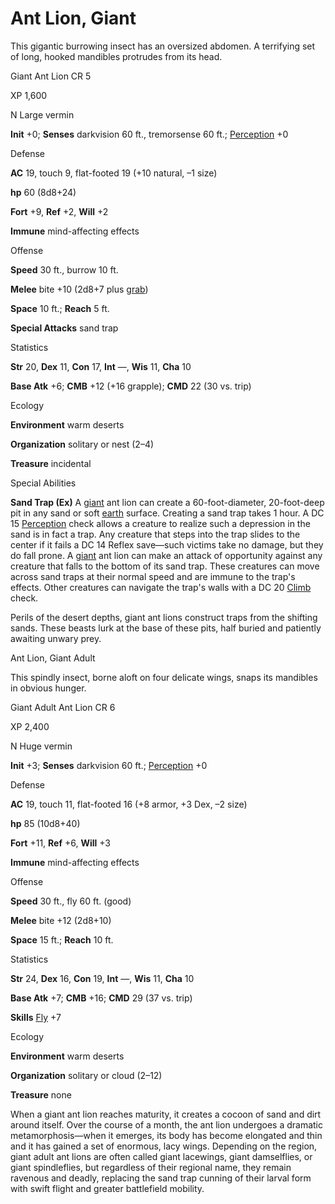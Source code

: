 # Ant Lion, Giant

This gigantic burrowing insect has an oversized abdomen. A terrifying set of long, hooked mandibles protrudes from its head.

Giant Ant Lion CR 5

XP 1,600

N Large vermin

**Init** +0; **Senses** darkvision 60 ft., tremorsense 60 ft.; [Perception](/pathfinderRPG/prd/skills/perception.html#_perception) +0

Defense

**AC** 19, touch 9, flat-footed 19 (+10 natural, –1 size)

**hp** 60 (8d8+24)

**Fort** +9, **Ref** +2, **Will** +2

**Immune** mind-affecting effects

Offense

**Speed** 30 ft., burrow 10 ft.

**Melee** bite +10 (2d8+7 plus [grab](/pathfinderRPG/prd/monsters/universalMonsterRules.html#_grab))

**Space** 10 ft.; **Reach** 5 ft.

**Special Attacks** sand trap

Statistics

**Str** 20, **Dex** 11, **Con** 17, **Int** —, **Wis** 11, **Cha** 10

**Base Atk** +6; **CMB** +12 (+16 grapple); **CMD** 22 (30 vs. trip)

Ecology

**Environment** warm deserts

**Organization** solitary or nest (2–4)

**Treasure** incidental

Special Abilities

**Sand Trap (Ex)** A [giant](/pathfinderRPG/prd/monsters/creatureTypes.html#_giant-subtype) ant lion can create a 60-foot-diameter, 20-foot-deep pit in any sand or soft [earth](/pathfinderRPG/prd/monsters/creatureTypes.html#_earth-subtype) surface. Creating a sand trap takes 1 hour. A DC 15 [Perception](/pathfinderRPG/prd/skills/perception.html#_perception) check allows a creature to realize such a depression in the sand is in fact a trap. Any creature that steps into the trap slides to the center if it fails a DC 14 Reflex save—such victims take no damage, but they do fall prone. A [giant](/pathfinderRPG/prd/monsters/creatureTypes.html#_giant-subtype) ant lion can make an attack of opportunity against any creature that falls to the bottom of its sand trap. These creatures can move across sand traps at their normal speed and are immune to the trap's effects. Other creatures can navigate the trap's walls with a DC 20 [Climb](/pathfinderRPG/prd/skills/climb.html#_climb) check.

Perils of the desert depths, giant ant lions construct traps from the shifting sands. These beasts lurk at the base of these pits, half buried and patiently awaiting unwary prey.

Ant Lion, Giant Adult

This spindly insect, borne aloft on four delicate wings, snaps its mandibles in obvious hunger.

Giant Adult Ant Lion CR 6

XP 2,400

N Huge vermin

**Init** +3; **Senses** darkvision 60 ft.; [Perception](/pathfinderRPG/prd/skills/perception.html#_perception) +0

Defense

**AC** 19, touch 11, flat-footed 16 (+8 armor, +3 Dex, –2 size)

**hp** 85 (10d8+40)

**Fort** +11, **Ref** +6, **Will** +3

**Immune** mind-affecting effects

Offense

**Speed** 30 ft., fly 60 ft. (good)

**Melee** bite +12 (2d8+10)

**Space** 15 ft.; **Reach** 10 ft.

Statistics

**Str** 24, **Dex** 16, **Con** 19, **Int** —, **Wis** 11, **Cha** 10

**Base Atk** +7; **CMB** +16; **CMD** 29 (37 vs. trip)

**Skills** [Fly](/pathfinderRPG/prd/skills/fly.html#_fly) +7

Ecology

**Environment** warm deserts

**Organization** solitary or cloud (2–12)

**Treasure** none

When a giant ant lion reaches maturity, it creates a cocoon of sand and dirt around itself. Over the course of a month, the ant lion undergoes a dramatic metamorphosis—when it emerges, its body has become elongated and thin and it has gained a set of enormous, lacy wings. Depending on the region, giant adult ant lions are often called giant lacewings, giant damselflies, or giant spindleflies, but regardless of their regional name, they remain ravenous and deadly, replacing the sand trap cunning of their larval form with swift flight and greater battlefield mobility.

